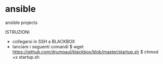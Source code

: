 # ansible
ansible projects

ISTRUZIONI
- collegarsi in SSH a BLACKBOX
- lanciare i seguenti comandi
$ wget https://github.com/drumpaul/blackbox/blob/master/startup.sh
$ chmod +x startup.sh
